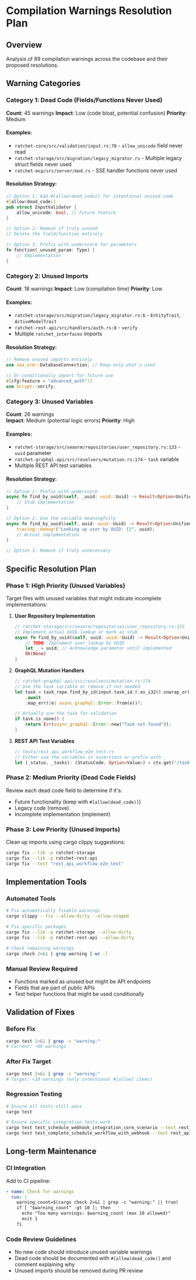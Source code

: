 # Compilation Warnings Resolution Plan

## Overview
Analysis of 89 compilation warnings across the codebase and their proposed resolutions.

## Warning Categories

### Category 1: Dead Code (Fields/Functions Never Used)
**Count**: 45 warnings
**Impact**: Low (code bloat, potential confusion)
**Priority**: Medium

#### Examples:
- `ratchet-core/src/validation/input.rs:70` - `allow_unicode` field never read
- `ratchet-storage/src/migration/legacy_migrator.rs` - Multiple legacy struct fields never used
- `ratchet-mcp/src/server/mod.rs` - SSE handler functions never used

#### Resolution Strategy:
```rust
// Option 1: Add #[allow(dead_code)] for intentional unused code
#[allow(dead_code)]
pub struct InputValidator {
    allow_unicode: bool, // Future feature
}

// Option 2: Remove if truly unused
// Delete the field/function entirely

// Option 3: Prefix with underscore for parameters
fn function(_unused_param: Type) {
    // Implementation
}
```

### Category 2: Unused Imports  
**Count**: 18 warnings
**Impact**: Low (compilation time)
**Priority**: Low

#### Examples:
- `ratchet-storage/src/migration/legacy_migrator.rs:6` - `EntityTrait`, `ActiveModelTrait`
- `ratchet-rest-api/src/handlers/auth.rs:8` - `verify`
- Multiple `ratchet_interfaces` imports

#### Resolution Strategy:
```rust
// Remove unused imports entirely
use sea_orm::DatabaseConnection; // Keep only what's used

// Or conditionally import for future use
#[cfg(feature = "advanced_auth")]
use bcrypt::verify;
```

### Category 3: Unused Variables
**Count**: 26 warnings  
**Impact**: Medium (potential logic errors)
**Priority**: High

#### Examples:
- `ratchet-storage/src/seaorm/repositories/user_repository.rs:133` - `uuid` parameter
- `ratchet-graphql-api/src/resolvers/mutation.rs:174` - `task` variable
- Multiple REST API test variables

#### Resolution Strategy:
```rust
// Option 1: Prefix with underscore
async fn find_by_uuid(&self, _uuid: uuid::Uuid) -> Result<Option<UnifiedUser>, DatabaseError> {
    // Stub implementation
}

// Option 2: Use the variable meaningfully
async fn find_by_uuid(&self, uuid: uuid::Uuid) -> Result<Option<UnifiedUser>, DatabaseError> {
    tracing::debug!("Looking up user by UUID: {}", uuid);
    // Actual implementation
}

// Option 3: Remove if truly unnecessary
```

## Specific Resolution Plan

### Phase 1: High Priority (Unused Variables)
Target files with unused variables that might indicate incomplete implementations:

1. **User Repository Implementation**
   ```rust
   // ratchet-storage/src/seaorm/repositories/user_repository.rs:133
   // Implement actual UUID lookup or mark as stub
   async fn find_by_uuid(&self, uuid: uuid::Uuid) -> Result<Option<UnifiedUser>, DatabaseError> {
       // TODO: Implement user lookup by UUID
       let _ = uuid; // Acknowledge parameter until implemented
       Ok(None)
   }
   ```

2. **GraphQL Mutation Handlers**
   ```rust
   // ratchet-graphql-api/src/resolvers/mutation.rs:174
   // Use the task variable or remove if not needed
   let task = task_repo.find_by_id(input.task_id.0.as_i32().unwrap_or(0))
       .await
       .map_err(|e| async_graphql::Error::from(e))?;
   
   // Actually use the task for validation
   if task.is_none() {
       return Err(async_graphql::Error::new("Task not found"));
   }
   ```

3. **REST API Test Variables**
   ```rust
   // tests/rest_api_workflow_e2e_test.rs
   // Either use the variables in assertions or prefix with _
   let (_status, _tasks): (StatusCode, Option<Value>) = ctx.get("/tasks").await?;
   ```

### Phase 2: Medium Priority (Dead Code Fields)
Review each dead code field to determine if it's:
- Future functionality (keep with `#[allow(dead_code)]`)
- Legacy code (remove)
- Incomplete implementation (implement)

### Phase 3: Low Priority (Unused Imports)
Clean up imports using cargo clippy suggestions:
```bash
cargo fix --lib -p ratchet-storage
cargo fix --lib -p ratchet-rest-api
cargo fix --test "rest_api_workflow_e2e_test"
```

## Implementation Tools

### Automated Tools
```bash
# Fix automatically fixable warnings
cargo clippy --fix --allow-dirty --allow-staged

# Fix specific packages
cargo fix --lib -p ratchet-storage --allow-dirty
cargo fix --lib -p ratchet-rest-api --allow-dirty

# Check remaining warnings
cargo check 2>&1 | grep warning | wc -l
```

### Manual Review Required
- Functions marked as unused but might be API endpoints
- Fields that are part of public APIs
- Test helper functions that might be used conditionally

## Validation of Fixes

### Before Fix
```bash
cargo test 2>&1 | grep -c "warning:"
# Current: ~89 warnings
```

### After Fix Target
```bash
cargo test 2>&1 | grep -c "warning:" 
# Target: <10 warnings (only intentional #[allow] items)
```

### Regression Testing
```bash
# Ensure all tests still pass
cargo test

# Ensure specific integration tests work
cargo test test_schedule_webhook_integration_core_scenario --test rest_api_workflow_e2e_test
cargo test test_complete_schedule_workflow_with_webhook --test rest_api_workflow_e2e_test
```

## Long-term Maintenance

### CI Integration
Add to CI pipeline:
```yaml
- name: Check for warnings
  run: |
    warning_count=$(cargo check 2>&1 | grep -c "warning:" || true)
    if [ "$warning_count" -gt 10 ]; then
      echo "Too many warnings: $warning_count (max 10 allowed)"
      exit 1
    fi
```

### Code Review Guidelines
- No new code should introduce unused variable warnings
- Dead code should be documented with `#[allow(dead_code)]` and comment explaining why
- Unused imports should be removed during PR review